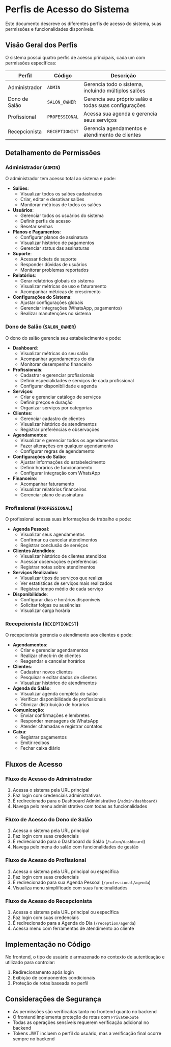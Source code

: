 # Perfis de Acesso do Sistema

Este documento descreve os diferentes perfis de acesso do sistema, suas permissões e funcionalidades disponíveis.

## Visão Geral dos Perfis

O sistema possui quatro perfis de acesso principais, cada um com permissões específicas:

| Perfil        | Código         | Descrição                                             |
| ------------- | -------------- | ----------------------------------------------------- |
| Administrador | `ADMIN`        | Gerencia todo o sistema, incluindo múltiplos salões   |
| Dono de Salão | `SALON_OWNER`  | Gerencia seu próprio salão e todas suas configurações |
| Profissional  | `PROFESSIONAL` | Acessa sua agenda e gerencia seus serviços            |
| Recepcionista | `RECEPTIONIST` | Gerencia agendamentos e atendimento de clientes       |

## Detalhamento de Permissões

### Administrador (`ADMIN`)

O administrador tem acesso total ao sistema e pode:

- **Salões**:
  - Visualizar todos os salões cadastrados
  - Criar, editar e desativar salões
  - Monitorar métricas de todos os salões
- **Usuários**:
  - Gerenciar todos os usuários do sistema
  - Definir perfis de acesso
  - Resetar senhas
- **Planos e Pagamentos**:
  - Configurar planos de assinatura
  - Visualizar histórico de pagamentos
  - Gerenciar status das assinaturas
- **Suporte**:
  - Acessar tickets de suporte
  - Responder dúvidas de usuários
  - Monitorar problemas reportados
- **Relatórios**:
  - Gerar relatórios globais do sistema
  - Visualizar métricas de uso e faturamento
  - Acompanhar métricas de crescimento
- **Configurações do Sistema**:
  - Ajustar configurações globais
  - Gerenciar integrações (WhatsApp, pagamentos)
  - Realizar manutenções no sistema

### Dono de Salão (`SALON_OWNER`)

O dono do salão gerencia seu estabelecimento e pode:

- **Dashboard**:
  - Visualizar métricas do seu salão
  - Acompanhar agendamentos do dia
  - Monitorar desempenho financeiro
- **Profissionais**:
  - Cadastrar e gerenciar profissionais
  - Definir especialidades e serviços de cada profissional
  - Configurar disponibilidade e agenda
- **Serviços**:
  - Criar e gerenciar catálogo de serviços
  - Definir preços e duração
  - Organizar serviços por categorias
- **Clientes**:
  - Gerenciar cadastro de clientes
  - Visualizar histórico de atendimentos
  - Registrar preferências e observações
- **Agendamentos**:
  - Visualizar e gerenciar todos os agendamentos
  - Fazer alterações em qualquer agendamento
  - Configurar regras de agendamento
- **Configurações do Salão**:
  - Ajustar informações do estabelecimento
  - Definir horários de funcionamento
  - Configurar integração com WhatsApp
- **Financeiro**:
  - Acompanhar faturamento
  - Visualizar relatórios financeiros
  - Gerenciar plano de assinatura

### Profissional (`PROFESSIONAL`)

O profissional acessa suas informações de trabalho e pode:

- **Agenda Pessoal**:
  - Visualizar seus agendamentos
  - Confirmar ou cancelar atendimentos
  - Registrar conclusão de serviços
- **Clientes Atendidos**:
  - Visualizar histórico de clientes atendidos
  - Acessar observações e preferências
  - Registrar notas sobre atendimentos
- **Serviços Realizados**:
  - Visualizar tipos de serviços que realiza
  - Ver estatísticas de serviços mais realizados
  - Registrar tempo médio de cada serviço
- **Disponibilidade**:
  - Configurar dias e horários disponíveis
  - Solicitar folgas ou ausências
  - Visualizar carga horária

### Recepcionista (`RECEPTIONIST`)

O recepcionista gerencia o atendimento aos clientes e pode:

- **Agendamentos**:
  - Criar e gerenciar agendamentos
  - Realizar check-in de clientes
  - Reagendar e cancelar horários
- **Clientes**:
  - Cadastrar novos clientes
  - Pesquisar e editar dados de clientes
  - Visualizar histórico de atendimentos
- **Agenda do Salão**:
  - Visualizar agenda completa do salão
  - Verificar disponibilidade de profissionais
  - Otimizar distribuição de horários
- **Comunicação**:
  - Enviar confirmações e lembretes
  - Responder mensagens de WhatsApp
  - Atender chamadas e registrar contatos
- **Caixa**:
  - Registrar pagamentos
  - Emitir recibos
  - Fechar caixa diário

## Fluxos de Acesso

### Fluxo de Acesso do Administrador

1. Acessa o sistema pela URL principal
2. Faz login com credenciais administrativas
3. É redirecionado para o Dashboard Administrativo (`/admin/dashboard`)
4. Navega pelo menu administrativo com todas as funcionalidades

### Fluxo de Acesso do Dono de Salão

1. Acessa o sistema pela URL principal
2. Faz login com suas credenciais
3. É redirecionado para o Dashboard do Salão (`/salon/dashboard`)
4. Navega pelo menu do salão com funcionalidades de gestão

### Fluxo de Acesso do Profissional

1. Acessa o sistema pela URL principal ou específica
2. Faz login com suas credenciais
3. É redirecionado para sua Agenda Pessoal (`/professional/agenda`)
4. Visualiza menu simplificado com suas funcionalidades

### Fluxo de Acesso do Recepcionista

1. Acessa o sistema pela URL principal ou específica
2. Faz login com suas credenciais
3. É redirecionado para a Agenda do Dia (`/reception/agenda`)
4. Acessa menu com ferramentas de atendimento ao cliente

## Implementação no Código

No frontend, o tipo de usuário é armazenado no contexto de autenticação e utilizado para controlar:

1. Redirecionamento após login
2. Exibição de componentes condicionais
3. Proteção de rotas baseada no perfil

## Considerações de Segurança

- As permissões são verificadas tanto no frontend quanto no backend
- O frontend implementa proteção de rotas com `PrivateRoute`
- Todas as operações sensíveis requerem verificação adicional no backend
- Tokens JWT incluem o perfil do usuário, mas a verificação final ocorre sempre no backend
